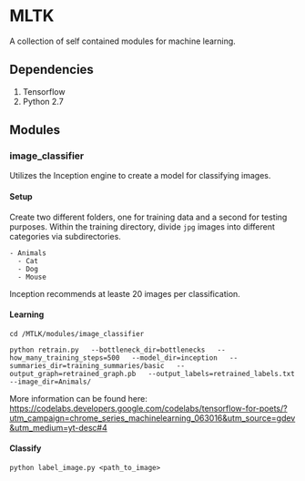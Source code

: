 # MLTK
A collection of self contained modules for machine learning.

## Dependencies
1. Tensorflow
2. Python 2.7

## Modules
### image_classifier
Utilizes the Inception engine to create a model for classifying images.

#### Setup
Create two different folders, one for training data and a second for testing purposes.  Within the training directory, divide `jpg` images into different categories via subdirectories.

```
- Animals
  - Cat
  - Dog
  - Mouse
```

Inception recommends at leaste 20 images per classification.

#### Learning
`cd /MTLK/modules/image_classifier`

```
python retrain.py   --bottleneck_dir=bottlenecks   --how_many_training_steps=500   --model_dir=inception   --summaries_dir=training_summaries/basic   --output_graph=retrained_graph.pb   --output_labels=retrained_labels.txt   --image_dir=Animals/
```

More information can be found here: https://codelabs.developers.google.com/codelabs/tensorflow-for-poets/?utm_campaign=chrome_series_machinelearning_063016&utm_source=gdev&utm_medium=yt-desc#4

#### Classify
`python label_image.py <path_to_image>`
